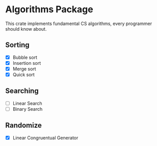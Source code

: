 # Algorithms Package

This crate implements fundamental CS algorithms, every programmer should know
about.

## Sorting

- [x] Bubble sort
- [x] Insertion sort
- [x] Merge sort
- [x] Quick sort

## Searching

- [ ] Linear Search
- [ ] Binary Search

## Randomize

- [x] Linear Congruentual Generator
